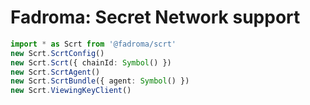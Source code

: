 # Fadroma: Secret Network support

```typescript
import * as Scrt from '@fadroma/scrt'
new Scrt.ScrtConfig()
new Scrt.Scrt({ chainId: Symbol() })
new Scrt.ScrtAgent()
new Scrt.ScrtBundle({ agent: Symbol() })
new Scrt.ViewingKeyClient()
```
